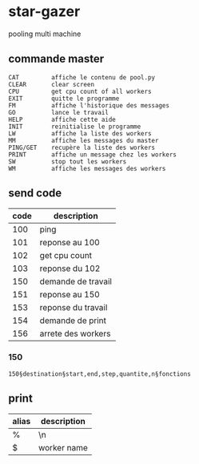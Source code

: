 # star-gazer
pooling multi machine

## commande master

```
CAT         affiche le contenu de pool.py
CLEAR       clear screen
CPU         get cpu count of all workers
EXIT        quitte le programme
FM          affiche l'historique des messages
GO          lance le travail
HELP        affiche cette aide
INIT        reinitialise le programme
LW          affiche la liste des workers
MM          affiche les messages du master
PING/GET    recupère la liste des workers
PRINT       affiche un message chez les workers
SW          stop tout les workers
WM          affiche les messages des workers
```

## send code

| code | description               |
| ---- | ------------------------- |
| 100  | ping                      |
| 101  | reponse au 100            |
| 102  | get cpu count             |
| 103  | reponse du 102            |
| 150  | demande de travail        |
| 151  | reponse au 150            |
| 153  | reponse du travail        |
| 154  | demande de print          |
| 156  | arrete des workers        |

### 150

```
150§destination§start,end,step,quantite,n§fonctions
```

## print

| alias | description |
| ----- | ----------- |
| %     | \n          |
| $     | worker name |